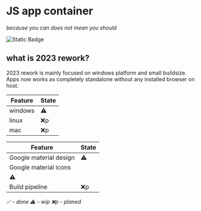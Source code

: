 # JS app container 
*because you can does not mean you should*

![Static Badge](https://img.shields.io/badge/_version_-_0.2.0-green)


## what is 2023 rework?

2023 rework is mainly focused on windows platform and small buildsize. Apps now works as completely standalone without any installed browser on host.

|Feature|State |
|-------|------|
|windows| ⚠️   |
|linux  | ❌️p  |
|mac    | ❌️p  |

|Feature               |State |
|----------------------|------|
|Google material design|⚠️   |
|Google material icons|
⚠️   |
|Build pipeline       |❌️p|

*✅️ - done ⚠️ - wip ❌️p - planed*
